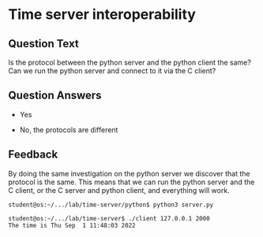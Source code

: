 # Time server interoperability

## Question Text

Is the protocol between the python server and the python client the same? Can we run the python server and connect to it via the C client?

## Question Answers

+ Yes
- No, the protocols are different

## Feedback

By doing the same investigation on the python server we discover that the protocol is the same.
This means that we can run the python server and the C client, or the C server and python client, and everything will work.

```
student@os:~/.../lab/time-server/python$ python3 server.py
```

```
student@os:~/.../lab/time-server$ ./client 127.0.0.1 2000
The time is Thu Sep  1 11:48:03 2022
```

